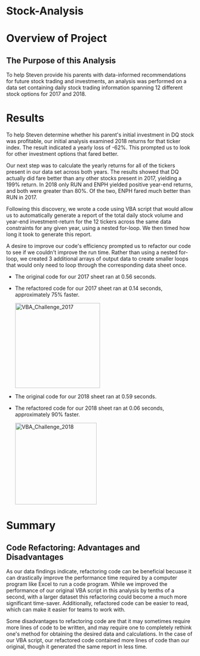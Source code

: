 # Stock-Analysis

# Overview of Project

## The Purpose of this Analysis
To help Steven provide his parents with data-informed recommendations for future stock trading and investments, an analysis was performed on a data set containing daily stock trading information spanning 12 different stock options for 2017 and 2018.

# Results

To help Steven determine whether his parent's initial investment in DQ stock was profitable, our initial analysis examined 2018 returns for that ticker index. The result indicated a yearly loss of -62%. This prompted us to look for other investment options that fared better.

Our next step was to calculate the yearly returns for all of the tickers present in our data set across both years. The results showed that DQ actually did fare better than any other stocks present in 2017, yielding a 199% return.
In 2018 only RUN and ENPH yielded positive year-end returns, and both were greater than 80%. Of the two, ENPH fared much better than RUN in 2017. 

Following this discovery, we wrote a code using VBA script that would allow us to automatically generate a report of the total daily stock volume and year-end investment-return for the 12 tickers across the same data constraints for any given year, using a nested for-loop. We then timed how long it took to generate this report.

A desire to improve our code's efficiency prompted us to refactor our code to see if we couldn't improve the run time. Rather than using a nested for-loop, we created 3 additional arrays of output data to create smaller loops that would only need to loop through the corresponding data sheet once.

- The original code for our 2017 sheet ran at 0.56 seconds.
- The refactored code for our 2017 sheet ran at 0.14 seconds, approximately 75% faster.

    <img width="227" alt="VBA_Challenge_2017" src="https://user-images.githubusercontent.com/104729703/174423282-74d6619c-d364-45a4-bfdc-68fb77418829.png">

- The original code for our 2018 sheet ran at 0.59 seconds.
- The refactored code for our 2018 sheet ran at 0.06 seconds, approximately 90% faster.

    <img width="218" alt="VBA_Challenge_2018" src="https://user-images.githubusercontent.com/104729703/174423710-83e181e8-f7a0-49ec-8874-12a8df06bdaa.png">
    
# Summary

## Code Refactoring: Advantages and Disadvantages

As our data findings indicate, refactoring code can be beneficial becuase it can drastically improve the performance time required by a computer program like Excel to run a code program. While we improved the performance of our original VBA script in this analysis by tenths of a second, with a larger dataset this refactoring could become a much more significant time-saver. Additionally, refactored code can be easier to read, which can make it easier for teams to work with. 

Some disadvantages to refactoring code are that it may sometimes require more lines of code to be written, and may require one to completely rethink one's method for obtaining the desired data and calculations. In the case of our VBA script, our refactored code contained more lines of code than our original, though it generated the same report in less time.
